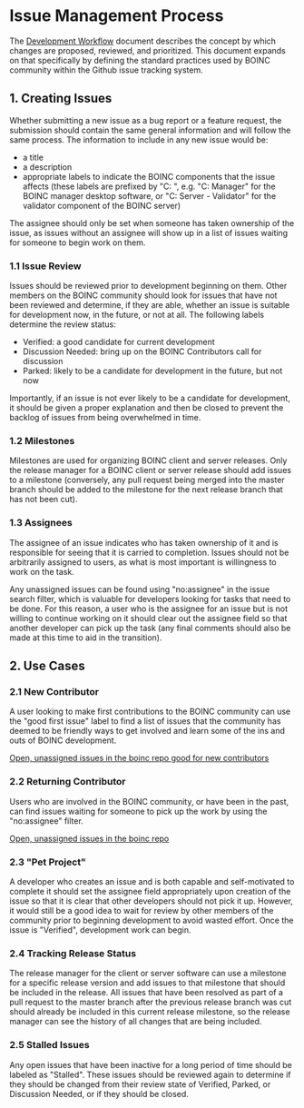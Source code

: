 # Issue Management Process
The [Development Workflow](Development_Workflow) document describes the concept by which changes are proposed, reviewed, and prioritized. This document expands on that specifically by defining the standard practices used by BOINC community within the Github issue tracking system.

## 1. Creating Issues
Whether submitting a new issue as a bug report or a feature request, the submission should contain the same general information and will follow the same process. The information to include in any new issue would be:
- a title
- a description
- appropriate labels to indicate the BOINC components that the issue affects (these labels are prefixed by "C: ", e.g. "C: Manager" for the BOINC manager desktop software, or "C: Server - Validator" for the validator component of the BOINC server)

The assignee should only be set when someone has taken ownership of the issue, as issues without an assignee will show up in a list of issues waiting for someone to begin work on them.

### 1.1 Issue Review
Issues should be reviewed prior to development beginning on them. Other members on the BOINC community should look for issues that have not been reviewed and determine, if they are able, whether an issue is suitable for development now, in the future, or not at all. The following labels determine the review status:
- Verified: a good candidate for current development
- Discussion Needed: bring up on the BOINC Contributors call for discussion
- Parked: likely to be a candidate for development in the future, but not now

Importantly, if an issue is not ever likely to be a candidate for development, it should be given a proper explanation and then be closed to prevent the backlog of issues from being overwhelmed in time.

### 1.2 Milestones
Milestones are used for organizing BOINC client and server releases. Only the release manager for a BOINC client or server release should add issues to a milestone (conversely, any pull request being merged into the master branch should be added to the milestone for the next release branch that has not been cut).

### 1.3 Assignees
The assignee of an issue indicates who has taken ownership of it and is responsible for seeing that it is carried to completion. Issues should not be arbitrarily assigned to users, as what is most important is willingness to work on the task.

Any unassigned issues can be found using "no:assignee" in the issue search filter, which is valuable for developers looking for tasks that need to be done. For this reason, a user who is the assignee for an issue but is not willing to continue working on it should clear out the assignee field so that another developer can pick up the task (any final comments should also be made at this time to aid in the transition).

## 2. Use Cases

### 2.1 New Contributor
A user looking to make first contributions to the BOINC community can use the "good first issue" label to find a list of issues that the community has deemed to be friendly ways to get involved and learn some of the ins and outs of BOINC development. 

[Open, unassigned issues in the boinc repo good for new contributors](https://github.com/BOINC/boinc/issues?q=is%3Aissue+is%3Aopen+no%3Aassignee+label%3A%22good+first+issue%22)

### 2.2 Returning Contributor
Users who are involved in the BOINC community, or have been in the past, can find issues waiting for someone to pick up the work by using the "no:assignee" filter.

[Open, unassigned issues in the boinc repo](https://github.com/BOINC/boinc/issues?utf8=%E2%9C%93&q=is%3Aissue+is%3Aopen+no%3Aassignee)

### 2.3 "Pet Project"
A developer who creates an issue and is both capable and self-motivated to complete it should set the assignee field appropriately upon creation of the issue so that it is clear that other developers should not pick it up. However, it would still be a good idea to wait for review by other members of the community prior to beginning development to avoid wasted effort. Once the issue is "Verified", development work can begin.

### 2.4 Tracking Release Status
The release manager for the client or server software can use a milestone for a specific release version and add issues to that milestone that should be included in the release. All issues that have been resolved as part of a pull request to the master branch after the previous release branch was cut should already be included in this current release milestone, so the release manager can see the history of all changes that are being included.

### 2.5 Stalled Issues
Any open issues that have been inactive for a long period of time should be labeled as "Stalled". These issues should be reviewed again to determine if they should be changed from their review state of Verified, Parked, or Discussion Needed, or if they should be closed.

